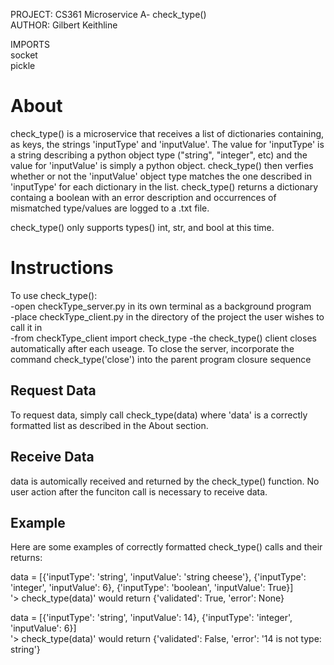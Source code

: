 PROJECT: CS361 Microservice A- check_type()<br/>
AUTHOR: Gilbert Keithline

IMPORTS<br/>
socket<br/>
pickle<br/>

# About
check_type() is a microservice that receives a list of dictionaries containing, as keys, the strings 'inputType' and 'inputValue'. The value for 'inputType' is a 
string describing a python object type ("string", "integer", etc) and the value for 'inputValue' is simply a python object. check_type() then verfies 
whether or not the 'inputValue' object type matches the one described in 'inputType' for each dictionary in the list. check_type() returns a dictionary containg a 
boolean with an error description and occurrences of mismatched type/values are logged to a .txt file.

check_type() only supports types() int, str, and bool at this time.

# Instructions
To use check_type():<br/>
-open checkType_server.py in its own terminal as a background program<br/>
-place checkType_client.py in the directory of the project the user wishes to call it in<br/>
-from checkType_client import check_type
-the check_type() client closes automatically after each useage. To close the server, incorporate the command check_type('close') into the parent program closure sequence

## Request Data
To request data, simply call check_type(data) where 'data' is a correctly formatted list as described in the About section.

## Receive Data
data is automically received and returned by the check_type() function. No user action after the funciton call is necessary to receive data.

## Example
Here are some examples of correctly formatted check_type() calls and their returns:

data = [{'inputType': 'string', 'inputValue': 'string cheese'}, {'inputType': 'integer', 'inputValue': 6}, {'inputType': 'boolean', 'inputValue': True}]<br/>
'> check_type(data)' would return {'validated': True, 'error': None}

data = [{'inputType': 'string', 'inputValue': 14}, {'inputType': 'integer', 'inputValue': 6}]<br/>
'> check_type(data)' would return {'validated': False, 'error': '14 is not type: string'}
